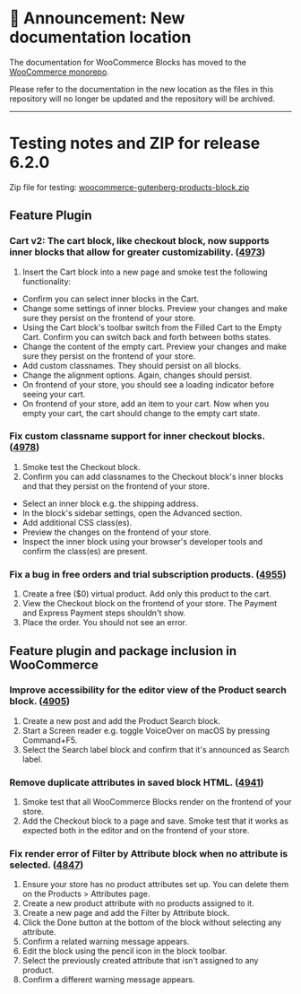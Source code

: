 # 📣 Announcement: New documentation location

The documentation for WooCommerce Blocks has moved to the [WooCommerce monorepo](https://github.com/woocommerce/woocommerce/tree/trunk/plugins/woocommerce-blocks/docs/).

Please refer to the documentation in the new location as the files in this repository will no longer be updated and the repository will be archived.

---

# Testing notes and ZIP for release 6.2.0

Zip file for testing: [woocommerce-gutenberg-products-block.zip](https://github.com/woocommerce/woocommerce-gutenberg-products-block/files/7431561/woocommerce-gutenberg-products-block.zip)

## Feature Plugin

### Cart v2: The cart block, like checkout block, now supports inner blocks that allow for greater customizability. ([4973](https://github.com/woocommerce/woocommerce-gutenberg-products-block/pull/4973))

1. Insert the Cart block into a new page and smoke test the following functionality:

-   Confirm you can select inner blocks in the Cart.
-   Change some settings of inner blocks. Preview your changes and make sure they persist on the frontend of your store.
-   Using the Cart block's toolbar switch from the Filled Cart to the Empty Cart. Confirm you can switch back and forth between boths states.
-   Change the content of the empty cart. Preview your changes and make sure they persist on the frontend of your store.
-   Add custom classnames. They should persist on all blocks.
-   Change the alignment options. Again, changes should persist.
-   On frontend of your store, you should see a loading indicator before seeing your cart.
-   On frontend of your store, add an item to your cart. Now when you empty your cart, the cart should change to the empty cart state.

### Fix custom classname support for inner checkout blocks. ([4978](https://github.com/woocommerce/woocommerce-gutenberg-products-block/pull/4978))

1. Smoke test the Checkout block.
2. Confirm you can add classnames to the Checkout block's inner blocks and that they persist on the frontend of your store.

-   Select an inner block e.g. the shipping address.
-   In the block's sidebar settings, open the Advanced section.
-   Add additional CSS class(es).
-   Preview the changes on the frontend of your store.
-   Inspect the inner block using your browser's developer tools and confirm the class(es) are present.

### Fix a bug in free orders and trial subscription products. ([4955](https://github.com/woocommerce/woocommerce-gutenberg-products-block/pull/4955))

1. Create a free (\$0) virtual product. Add only this product to the cart.
2. View the Checkout block on the frontend of your store. The Payment and Express Payment steps shouldn't show.
3. Place the order. You should not see an error.

## Feature plugin and package inclusion in WooCommerce

### Improve accessibility for the editor view of the Product search block. ([4905](https://github.com/woocommerce/woocommerce-gutenberg-products-block/pull/4905))

1. Create a new post and add the Product Search block.
2. Start a Screen reader e.g. toggle VoiceOver on macOS by pressing Command+F5.
3. Select the Search label block and confirm that it's announced as Search label.

### Remove duplicate attributes in saved block HTML. ([4941](https://github.com/woocommerce/woocommerce-gutenberg-products-block/pull/4941))

1. Smoke test that all WooCommerce Blocks render on the frontend of your store.
2. Add the Checkout block to a page and save. Smoke test that it works as expected both in the editor and on the frontend of your store.

### Fix render error of Filter by Attribute block when no attribute is selected. ([4847](https://github.com/woocommerce/woocommerce-gutenberg-products-block/pull/4847))

1. Ensure your store has no product attributes set up. You can delete them on the Products > Attributes page.
2. Create a new product attribute with no products assigned to it.
3. Create a new page and add the Filter by Attribute block.
4. Click the Done button at the bottom of the block without selecting any attribute.
5. Confirm a related warning message appears.
6. Edit the block using the pencil icon in the block toolbar.
7. Select the previously created attribute that isn't assigned to any product.
8. Confirm a different warning message appears.
